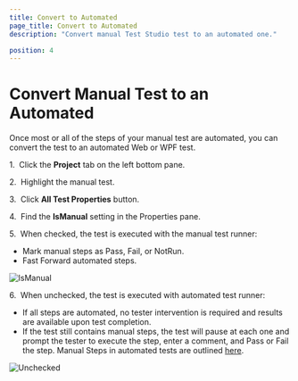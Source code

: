 ```yaml
---
title: Convert to Automated
page_title: Convert to Automated
description: "Convert manual Test Studio test to an automated one."

position: 4
---
```

# Convert Manual Test to an Automated

Once most or all of the steps of your manual test are automated, you can convert the test to an automated Web or WPF test.

1.&nbsp; Click the **Project** tab on the left bottom pane.

2.&nbsp; Highlight the manual test.

3.&nbsp; Click **All Test Properties** button.

4.&nbsp; Find the **IsManual** setting in the Properties pane.

5.&nbsp; When checked, the test is executed with the manual test runner:

- Mark manual steps as Pass, Fail, or NotRun.
- Fast Forward automated steps.

![IsManual][1]

6.&nbsp; When unchecked, the test is executed with automated test runner:

- If all steps are automated, no tester intervention is required and results are available upon test completion. 
- If the test still contains manual steps, the test will pause at each one and prompt the tester to execute the step, enter a comment, and Pass or Fail the step. Manual Steps in automated tests are outlined <a href="/features/custom-steps/manual-step" target="_blank">here</a>. 

![Unchecked][2]

[1]: /img/features/testing-types/manual-testing/convert-automated/navigate-to-props.png
[2]: /img/features/testing-types/manual-testing/convert-automated/ismanual-unchecked.png

